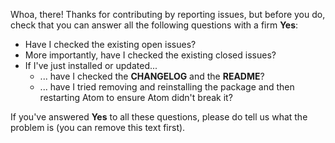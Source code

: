 Whoa, there! Thanks for contributing by reporting issues, but before you do, check that you can answer all the following
questions with a firm **Yes**:
  * Have I checked the existing open issues?
  * More importantly, have I checked the existing closed issues?
  * If I've just installed or updated...
    * ... have I checked the **CHANGELOG** and the **README**?
    * ... have I tried removing and reinstalling the package and then restarting Atom to ensure Atom didn't break it?
    
If you've answered **Yes** to all these questions, please do tell us what the problem is (you can remove this text first).
